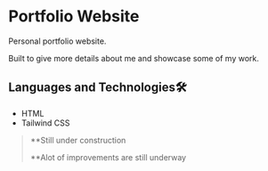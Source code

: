 # Portfolio Website
Personal portfolio website.

Built to give more details about me and showcase some of my work. 


## Languages and Technologies🛠
* HTML
* Tailwind CSS


> **Still under construction
> 
> **Alot of improvements are still underway
